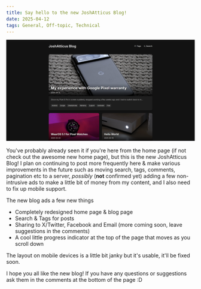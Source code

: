 ```yaml
---
title: Say hello to the new JoshAtticus Blog!
date: 2025-04-12
tags: General, Off-topic, Technical
---
```


![New Blog Homepage](assets/blog.png)

You've probably already seen it if you're here from the home page (if not check out the awesome new home page), but this is the new JoshAtticus Blog! I plan on continuing to post more frequently here & make various improvements in the future such as moving search, tags, comments, pagination etc to a server, *possibly* (**not** confirmed yet) adding a few non-intrusive ads to make a little bit of money from my content, and I also need to fix up mobile support.

The new blog ads a few new things

- Completely redesigned home page & blog page
- Search & Tags for posts
- Sharing to X/Twitter, Facebook and Email (more coming soon, leave suggestions in the comments)
- A cool little progress indicator at the top of the page that moves as you scroll down

The layout on mobile devices is a little bit janky but it's usable, it'll be fixed soon.

I hope you all like the new blog! If you have any questions or suggestions ask them in the comments at the bottom of the page :D